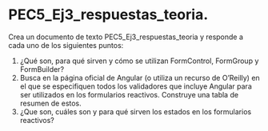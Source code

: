 # PEC5_Ej3_respuestas_teoria.

Crea  un  documento  de  texto PEC5_Ej3_respuestas_teoria y responde a  cada  uno de los siguientes puntos: 


1. ¿Qué  son,  para  qué  sirven  y  cómo  se  utilizan  FormControl, FormGroup y FormBuilder?
2. Busca en la página oficial de Angular (o utiliza un recurso de O’Reilly) en el que se especifiquen todos  los  validadores  que  incluye  Angular para ser utilizados en los formularios reactivos. Construye una tabla de resumen de estos. 
3. ¿Que  son,  cuáles  son  y  para  qué  sirven  los  estados en  los  formularios reactivos?
